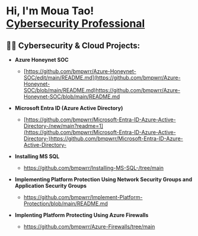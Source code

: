 <h1>Hi, I'm Moua Tao! <br/> <a href="https://www.linkedin.com/in/joshmadakor/">Cybersecurity Professional</a>
<h2>👨‍💻 Cybersecurity & Cloud Projects:</h2>

- <b> Azure Honeynet SOC </b>
  - [https://github.com/bmpwrr/Azure-Honeynet-SOC/edit/main/README.md](https://github.com/bmpwrr/Azure-Honeynet-SOC/blob/main/README.md)https://github.com/bmpwrr/Azure-Honeynet-SOC/blob/main/README.md

- <b> Microsoft Entra ID (Azure Active Directory) </b>
  - [https://github.com/bmpwrr/Microsoft-Entra-ID-Azure-Active-Directory-/new/main?readme=1](https://github.com/bmpwrr/Microsoft-Entra-ID-Azure-Active-Directory-)https://github.com/bmpwrr/Microsoft-Entra-ID-Azure-Active-Directory-

- <b> Installing MS SQL </b>
  - https://github.com/bmpwrr/Installing-MS-SQL-/tree/main

- <b> Implementing Platform Protection Using Network Security Groups and Application Security Groups </b>
  - https://github.com/bmpwrr/Implement-Platform-Protection/blob/main/README.md

- <b> Implenting Platform Protecting Using Azure Firewalls </b>
  - https://github.com/bmpwrr/Azure-Firewalls/tree/main
